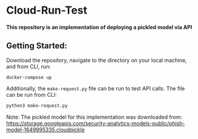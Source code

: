 # Cloud-Run-Test
#### This repository is an implementation of deploying a pickled model via API

## Getting Started:
Download the repository, navigate to the directory on your local machine, and from CLI, run:
```bash
docker-compose up
```

Additionally, the `make-request.py` file can be run to test API calls. The file can be run from CLI:
```bash
python3 make-request.py
```

Note: The pickled model for this implementation was downloaded from:
https://storage.googleapis.com/security-analytics-models-public/phish-model-1649995335.cloudpickle
